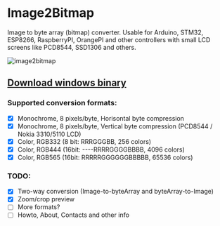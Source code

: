 # Image2Bitmap
Image to byte array (bitmap) converter.
Usable for Arduino, STM32, ESP8266, RaspberryPI, OrangePI and other controllers with small LCD screens like PCD8544, SSD1306 and others.

![image2bitmap](https://user-images.githubusercontent.com/3135063/32295351-db44be04-bf6a-11e7-8906-3fef37d8e9df.jpg)

## [Download windows binary](//github.com/FoxExe/Image2Bitmap/releases/latest)

### Supported conversion formats:
- [X] Monochrome, 8 pixels/byte, Horisontal byte compression
- [X] Monochrome, 8 pixels/byte, Vertical byte compression (PCD8544 / Nokia 3310/5110 LCD)
- [X] Color, RGB332 (8 bit: RRRGGGBB, 256 colors)
- [X] Color, RGB444 (16bit: ----RRRRGGGGBBBB, 4096 colors)
- [X] Color, RGB565 (16bit: RRRRRGGGGGGBBBBB, 65536 colors)

### TODO:
- [X] Two-way conversion (Image-to-byteArray and byteArray-to-Image)
- [X] Zoom/crop preview
- [ ] More formats?
- [ ] Howto, About, Contacts and other info
